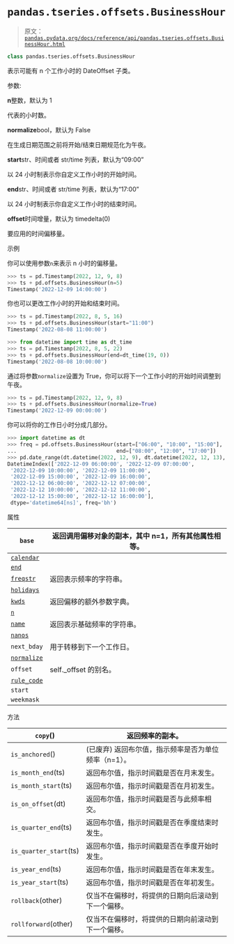 # `pandas.tseries.offsets.BusinessHour`

> 原文：[`pandas.pydata.org/docs/reference/api/pandas.tseries.offsets.BusinessHour.html`](https://pandas.pydata.org/docs/reference/api/pandas.tseries.offsets.BusinessHour.html)

```py
class pandas.tseries.offsets.BusinessHour
```

表示可能有 n 个工作小时的 DateOffset 子类。

参数:

**n**整数，默认为 1

代表的小时数。

**normalize**bool，默认为 False

在生成日期范围之前将开始/结束日期规范化为午夜。

**start**str、时间或者 str/time 列表，默认为“09:00”

以 24 小时制表示你自定义工作小时的开始时间。

**end**str、时间或者 str/time 列表，默认为“17:00”

以 24 小时制表示你自定义工作小时的结束时间。

**offset**时间增量，默认为 timedelta(0)

要应用的时间偏移量。

示例

你可以使用参数`n`来表示 n 小时的偏移量。

```py
>>> ts = pd.Timestamp(2022, 12, 9, 8)
>>> ts + pd.offsets.BusinessHour(n=5)
Timestamp('2022-12-09 14:00:00') 
```

你也可以更改工作小时的开始和结束时间。

```py
>>> ts = pd.Timestamp(2022, 8, 5, 16)
>>> ts + pd.offsets.BusinessHour(start="11:00")
Timestamp('2022-08-08 11:00:00') 
```

```py
>>> from datetime import time as dt_time
>>> ts = pd.Timestamp(2022, 8, 5, 22)
>>> ts + pd.offsets.BusinessHour(end=dt_time(19, 0))
Timestamp('2022-08-08 10:00:00') 
```

通过将参数`normalize`设置为 True，你可以将下一个工作小时的开始时间调整到午夜。

```py
>>> ts = pd.Timestamp(2022, 12, 9, 8)
>>> ts + pd.offsets.BusinessHour(normalize=True)
Timestamp('2022-12-09 00:00:00') 
```

你可以将你的工作日小时分成几部分。

```py
>>> import datetime as dt
>>> freq = pd.offsets.BusinessHour(start=["06:00", "10:00", "15:00"],
...                                end=["08:00", "12:00", "17:00"])
>>> pd.date_range(dt.datetime(2022, 12, 9), dt.datetime(2022, 12, 13), freq=freq)
DatetimeIndex(['2022-12-09 06:00:00', '2022-12-09 07:00:00',
 '2022-12-09 10:00:00', '2022-12-09 11:00:00',
 '2022-12-09 15:00:00', '2022-12-09 16:00:00',
 '2022-12-12 06:00:00', '2022-12-12 07:00:00',
 '2022-12-12 10:00:00', '2022-12-12 11:00:00',
 '2022-12-12 15:00:00', '2022-12-12 16:00:00'],
 dtype='datetime64[ns]', freq='bh') 
```

属性

| `base` | 返回调用偏移对象的副本，其中 n=1，所有其他属性相等。 |
| --- | --- |
| [`calendar`](https://pandas.pydata.org/docs/reference/api/pandas.tseries.offsets.BusinessHour.calendar.html#pandas.tseries.offsets.BusinessHour.calendar "pandas.tseries.offsets.BusinessHour.calendar") |  |
| [`end`](https://pandas.pydata.org/docs/reference/api/pandas.tseries.offsets.BusinessHour.end.html#pandas.tseries.offsets.BusinessHour.end "pandas.tseries.offsets.BusinessHour.end") |  |
| [`freqstr`](https://pandas.pydata.org/docs/reference/api/pandas.tseries.offsets.BusinessHour.freqstr.html#pandas.tseries.offsets.BusinessHour.freqstr "pandas.tseries.offsets.BusinessHour.freqstr") | 返回表示频率的字符串。 |
| [`holidays`](https://pandas.pydata.org/docs/reference/api/pandas.tseries.offsets.BusinessHour.holidays.html#pandas.tseries.offsets.BusinessHour.holidays "pandas.tseries.offsets.BusinessHour.holidays") |  |
| [`kwds`](https://pandas.pydata.org/docs/reference/api/pandas.tseries.offsets.BusinessHour.kwds.html#pandas.tseries.offsets.BusinessHour.kwds "pandas.tseries.offsets.BusinessHour.kwds") | 返回偏移的额外参数字典。 |
| [`n`](https://pandas.pydata.org/docs/reference/api/pandas.tseries.offsets.BusinessHour.n.html#pandas.tseries.offsets.BusinessHour.n "pandas.tseries.offsets.BusinessHour.n") |  |
| [`name`](https://pandas.pydata.org/docs/reference/api/pandas.tseries.offsets.BusinessHour.name.html#pandas.tseries.offsets.BusinessHour.name "pandas.tseries.offsets.BusinessHour.name") | 返回表示基础频率的字符串。 |
| [`nanos`](https://pandas.pydata.org/docs/reference/api/pandas.tseries.offsets.BusinessHour.nanos.html#pandas.tseries.offsets.BusinessHour.nanos "pandas.tseries.offsets.BusinessHour.nanos") |  |
| `next_bday` | 用于转移到下一个工作日。 |
| [`normalize`](https://pandas.pydata.org/docs/reference/api/pandas.tseries.offsets.BusinessHour.normalize.html#pandas.tseries.offsets.BusinessHour.normalize "pandas.tseries.offsets.BusinessHour.normalize") |  |
| `offset` | self._offset 的别名。 |
| [`rule_code`](https://pandas.pydata.org/docs/reference/api/pandas.tseries.offsets.BusinessHour.rule_code.html#pandas.tseries.offsets.BusinessHour.rule_code "pandas.tseries.offsets.BusinessHour.rule_code") |  |
| `start` |  |
| `weekmask` |  |

方法

| `copy`() | 返回频率的副本。 |
| --- | --- |
| `is_anchored`() | (已废弃) 返回布尔值，指示频率是否为单位频率（n=1）。 |
| `is_month_end`(ts) | 返回布尔值，指示时间戳是否在月末发生。 |
| `is_month_start`(ts) | 返回布尔值，指示时间戳是否在月初发生。 |
| `is_on_offset`(dt) | 返回布尔值，指示时间戳是否与此频率相交。 |
| `is_quarter_end`(ts) | 返回布尔值，指示时间戳是否在季度结束时发生。 |
| `is_quarter_start`(ts) | 返回布尔值，指示时间戳是否在季度开始时发生。 |
| `is_year_end`(ts) | 返回布尔值，指示时间戳是否在年末发生。 |
| `is_year_start`(ts) | 返回布尔值，指示时间戳是否在年初发生。 |
| `rollback`(other) | 仅当不在偏移时，将提供的日期向后滚动到下一个偏移。 |
| `rollforward`(other) | 仅当不在偏移时，将提供的日期向前滚动到下一个偏移。 |
